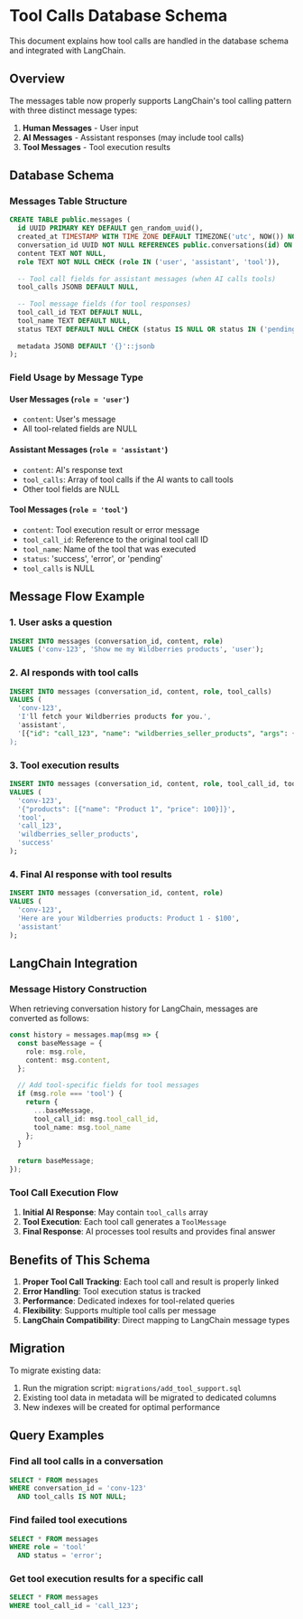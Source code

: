 # Tool Calls Database Schema

This document explains how tool calls are handled in the database schema and integrated with LangChain.

## Overview

The messages table now properly supports LangChain's tool calling pattern with three distinct message types:

1. **Human Messages** - User input
2. **AI Messages** - Assistant responses (may include tool calls)
3. **Tool Messages** - Tool execution results

## Database Schema

### Messages Table Structure

```sql
CREATE TABLE public.messages (
  id UUID PRIMARY KEY DEFAULT gen_random_uuid(),
  created_at TIMESTAMP WITH TIME ZONE DEFAULT TIMEZONE('utc', NOW()) NOT NULL,
  conversation_id UUID NOT NULL REFERENCES public.conversations(id) ON DELETE CASCADE,
  content TEXT NOT NULL,
  role TEXT NOT NULL CHECK (role IN ('user', 'assistant', 'tool')),
  
  -- Tool call fields for assistant messages (when AI calls tools)
  tool_calls JSONB DEFAULT NULL,
  
  -- Tool message fields (for tool responses)
  tool_call_id TEXT DEFAULT NULL,
  tool_name TEXT DEFAULT NULL,
  status TEXT DEFAULT NULL CHECK (status IS NULL OR status IN ('pending', 'success', 'error')),
  
  metadata JSONB DEFAULT '{}'::jsonb
);
```

### Field Usage by Message Type

#### User Messages (`role = 'user'`)
- `content`: User's message
- All tool-related fields are NULL

#### Assistant Messages (`role = 'assistant'`)
- `content`: AI's response text
- `tool_calls`: Array of tool calls if the AI wants to call tools
- Other tool fields are NULL

#### Tool Messages (`role = 'tool'`)
- `content`: Tool execution result or error message
- `tool_call_id`: Reference to the original tool call ID
- `tool_name`: Name of the tool that was executed
- `status`: 'success', 'error', or 'pending'
- `tool_calls` is NULL

## Message Flow Example

### 1. User asks a question
```sql
INSERT INTO messages (conversation_id, content, role) 
VALUES ('conv-123', 'Show me my Wildberries products', 'user');
```

### 2. AI responds with tool calls
```sql
INSERT INTO messages (conversation_id, content, role, tool_calls) 
VALUES (
  'conv-123', 
  'I'll fetch your Wildberries products for you.',
  'assistant',
  '[{"id": "call_123", "name": "wildberries_seller_products", "args": {}}]'
);
```

### 3. Tool execution results
```sql
INSERT INTO messages (conversation_id, content, role, tool_call_id, tool_name, status) 
VALUES (
  'conv-123',
  '{"products": [{"name": "Product 1", "price": 100}]}',
  'tool',
  'call_123',
  'wildberries_seller_products',
  'success'
);
```

### 4. Final AI response with tool results
```sql
INSERT INTO messages (conversation_id, content, role) 
VALUES (
  'conv-123',
  'Here are your Wildberries products: Product 1 - $100',
  'assistant'
);
```

## LangChain Integration

### Message History Construction

When retrieving conversation history for LangChain, messages are converted as follows:

```typescript
const history = messages.map(msg => {
  const baseMessage = {
    role: msg.role,
    content: msg.content,
  };
  
  // Add tool-specific fields for tool messages
  if (msg.role === 'tool') {
    return {
      ...baseMessage,
      tool_call_id: msg.tool_call_id,
      tool_name: msg.tool_name
    };
  }
  
  return baseMessage;
});
```

### Tool Call Execution Flow

1. **Initial AI Response**: May contain `tool_calls` array
2. **Tool Execution**: Each tool call generates a `ToolMessage`
3. **Final Response**: AI processes tool results and provides final answer

## Benefits of This Schema

1. **Proper Tool Call Tracking**: Each tool call and result is properly linked
2. **Error Handling**: Tool execution status is tracked
3. **Performance**: Dedicated indexes for tool-related queries
4. **Flexibility**: Supports multiple tool calls per message
5. **LangChain Compatibility**: Direct mapping to LangChain message types

## Migration

To migrate existing data:

1. Run the migration script: `migrations/add_tool_support.sql`
2. Existing tool data in metadata will be migrated to dedicated columns
3. New indexes will be created for optimal performance

## Query Examples

### Find all tool calls in a conversation
```sql
SELECT * FROM messages 
WHERE conversation_id = 'conv-123' 
  AND tool_calls IS NOT NULL;
```

### Find failed tool executions
```sql
SELECT * FROM messages 
WHERE role = 'tool' 
  AND status = 'error';
```

### Get tool execution results for a specific call
```sql
SELECT * FROM messages 
WHERE tool_call_id = 'call_123';
``` 